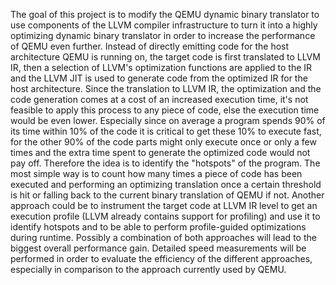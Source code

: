 The goal of this project is to modify the QEMU dynamic binary translator to use components of the LLVM compiler infrastructure to turn it into a highly optimizing dynamic binary translator in order to increase the performance of QEMU even further. Instead of directly emitting code for the host architecture QEMU is running on, the target code is first translated to LLVM IR, then a selection of LLVM's optimization functions are applied to the IR and the LLVM JIT is used to generate code from the optimized IR for the host architecture. Since the translation to LLVM IR, the optimization and the code generation comes at a cost of an increased execution time, it's not feasible to apply this process to any piece of code, else the execution time would be even lower. Especially since on average a program spends 90% of its time within 10% of the code it is critical to get these 10% to execute fast, for the other 90% of the code parts might only execute once or only a few times and the extra time spent to generate the optimized code would not pay off. Therefore the idea is to identify the "hotspots" of the program. The most simple way is to count how many times a piece of code has been executed and performing an optimizing translation once a certain threshold is hit or falling back to the current binary translation of QEMU if not. Another approach could be to instrument the target code at LLVM IR level to get an execution profile (LLVM already contains support for profiling) and use it to identify hotspots and to be able to perform profile-guided optimizations during runtime. Possibly a combination of both approaches will lead to the biggest overall performance gain. Detailed speed measurements will be performed in order to evaluate the efficiency of the different approaches, especially in comparison to the approach currently used by QEMU.